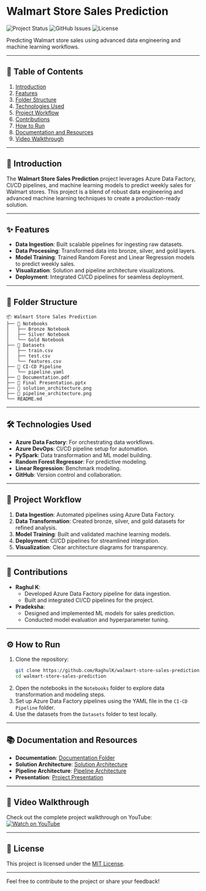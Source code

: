 # Walmart Store Sales Prediction

![Project Status](https://img.shields.io/badge/Status-Completed-brightgreen)
![GitHub Issues](https://img.shields.io/github/issues/RaghulK/walmart-store-sales-prediction)
![License](https://img.shields.io/badge/License-MIT-blue)

Predicting Walmart store sales using advanced data engineering and machine learning workflows.

---

## 🚀 **Table of Contents**
1. [Introduction](#introduction)
2. [Features](#features)
3. [Folder Structure](#folder-structure)
4. [Technologies Used](#technologies-used)
5. [Project Workflow](#project-workflow)
6. [Contributions](#contributions)
7. [How to Run](#how-to-run)
8. [Documentation and Resources](#documentation-and-resources)
9. [Video Walkthrough](#video-walkthrough)

---

## 📖 **Introduction**
The **Walmart Store Sales Prediction** project leverages Azure Data Factory, CI/CD pipelines, and machine learning models to predict weekly sales for Walmart stores. This project is a blend of robust data engineering and advanced machine learning techniques to create a production-ready solution.

---

## ✨ **Features**
- **Data Ingestion**: Built scalable pipelines for ingesting raw datasets.
- **Data Processing**: Transformed data into bronze, silver, and gold layers.
- **Model Training**: Trained Random Forest and Linear Regression models to predict weekly sales.
- **Visualization**: Solution and pipeline architecture visualizations.
- **Deployment**: Integrated CI/CD pipelines for seamless deployment.

---

## 📂 **Folder Structure**

```plaintext
📦 Walmart Store Sales Prediction
├── 📁 Notebooks
│   ├── Bronze Notebook
│   ├── Silver Notebook
│   └── Gold Notebook
├── 📁 Datasets
│   ├── train.csv
│   ├── test.csv
│   └── features.csv
├── 📁 CI-CD Pipeline
│   └── pipeline.yaml
├── 📁 Documentation.pdf 
├── 📁 Final Presentation.pptx   
├── 📁 solution_architecture.png   
├── 📁 pipeline_architecture.png
└── README.md
```

---

## 🛠 **Technologies Used**
- **Azure Data Factory**: For orchestrating data workflows.
- **Azure DevOps**: CI/CD pipeline setup for automation.
- **PySpark**: Data transformation and ML model building.
- **Random Forest Regressor**: For predictive modeling.
- **Linear Regression**: Benchmark modeling.
- **GitHub**: Version control and collaboration.

---

## 🔄 **Project Workflow**
1. **Data Ingestion**: Automated pipelines using Azure Data Factory.
2. **Data Transformation**: Created bronze, silver, and gold datasets for refined analysis.
3. **Model Training**: Built and validated machine learning models.
4. **Deployment**: CI/CD pipelines for streamlined integration.
5. **Visualization**: Clear architecture diagrams for transparency.

---

## 👥 **Contributions**
- **Raghul K**: 
  - Developed Azure Data Factory pipeline for data ingestion.
  - Built and integrated CI/CD pipelines for the project.
- **Pradeksha**:
  - Designed and implemented ML models for sales prediction.
  - Conducted model evaluation and hyperparameter tuning.

---

## ⚙️ **How to Run**
1. Clone the repository:
   ```bash
   git clone https://github.com/RaghulK/walmart-store-sales-prediction.git
   cd walmart-store-sales-prediction
   ```
2. Open the notebooks in the `Notebooks` folder to explore data transformation and modeling steps.
3. Set up Azure Data Factory pipelines using the YAML file in the `CI-CD Pipeline` folder.
4. Use the datasets from the `Datasets` folder to test locally.

---

## 📚 **Documentation and Resources**
- **Documentation**: [Documentation Folder](./Documentation.pdf)
- **Solution Architecture**: [Solution Architecture](./solution_architecture.png)
- **Pipeline Architecture**: [Pipeline Architecture](./pipeline_architecture.png)
- **Presentation**: [Project Presentation](./Final%20Presentation.pptx)

---

## 🎥 **Video Walkthrough**
Check out the complete project walkthrough on YouTube:  
[![Watch on YouTube](https://img.youtube.com/vi/n6bXZFH9nqY/0.jpg)](https://www.youtube.com/watch?v=n6bXZFH9nqY)

---

## 📝 **License**
This project is licensed under the [MIT License](LICENSE).

---

Feel free to contribute to the project or share your feedback!
```
